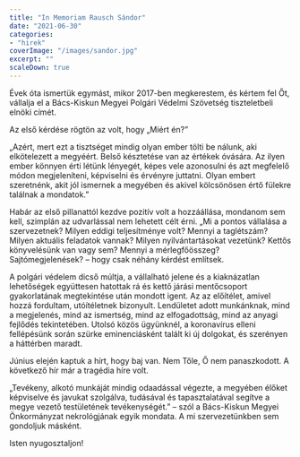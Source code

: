 ```yaml
---
title: "In Memoriam Rausch Sándor"
date: "2021-06-30"
categories:
- "hirek"
coverImage: "/images/sandor.jpg"
excerpt: ""
scaleDown: true
---
```


Évek óta ismertük egymást, mikor 2017-ben megkerestem, és kértem fel Őt, vállalja el a Bács-Kiskun Megyei Polgári Védelmi Szövetség tiszteletbeli elnöki címét.

Az első kérdése rögtön az volt, hogy „Miért én?”

„Azért, mert ezt a tisztséget mindig olyan ember tölti be nálunk, aki elkötelezett a megyéért. Belső késztetése van az értékek óvására. Az ilyen ember könnyen érti létünk lényegét, képes vele azonosulni és azt megfelelő módon megjeleníteni, képviselni és érvényre juttatni. Olyan embert szeretnénk, akit jól ismernek a megyében és akivel kölcsönösen értő fülekre találnak a mondatok.”

Habár az első pillanattól kezdve pozitív volt a hozzáállása, mondanom sem kell, szimplán az udvarlással nem lehetett célt érni. „Mi a pontos vállalása a szervezetnek? Milyen eddigi teljesítménye volt? Mennyi a taglétszám? Milyen aktuális feladatok vannak? Milyen nyilvántartásokat vezetünk? Kettős könyvelésünk van vagy sem? Mennyi a mérlegfőösszeg? Sajtómegjelenések? – hogy csak néhány kérdést említsek.

A polgári védelem dicső múltja, a vállalható jelene és a kiaknázatlan lehetőségek együttesen hatottak rá és kettő járási mentőcsoport gyakorlatának megtekintése után mondott igent. Az az előítélet, amivel hozzá fordultam, utóítéletnek bizonyult. Lendületet adott munkánknak, mind a megjelenés, mind az ismertség, mind az elfogadottság, mind az anyagi fejlődés tekintetében. Utolsó közös ügyünknél, a koronavírus elleni fellépésünk során szürke eminenciásként talált ki új dolgokat, és szerényen a háttérben maradt.

Június elején kaptuk a hírt, hogy baj van. Nem Tőle, Ő nem panaszkodott. A következő hír már a tragédia híre volt.

„Tevékeny, alkotó munkáját mindig odaadással végezte, a megyében élőket képviselve és javukat szolgálva, tudásával és tapasztalatával segítve a megye vezető testületének tevékenységét.” – szól a Bács-Kiskun Megyei Önkormányzat nekrológjának egyik mondata. A mi szervezetünkben sem gondoljuk másként.

Isten nyugosztaljon!